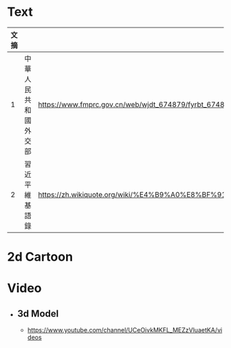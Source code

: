 # Text
|文摘|||
|:-|:-|:-|
|1|中華人民共和國外交部|https://www.fmprc.gov.cn/web/wjdt_674879/fyrbt_674889/|
|2|習近平維基語錄|https://zh.wikiquote.org/wiki/%E4%B9%A0%E8%BF%91%E5%B9%B3|

# 2d Cartoon

# Video
- ## 3d Model
  - https://www.youtube.com/channel/UCeOivkMKFL_MEZzVluaetKA/videos
